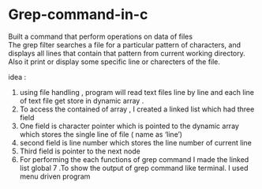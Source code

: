 # Grep-command-in-c
Built a command that perform operations on data of files  
The grep filter searches a file for a particular pattern of characters, and displays all lines that contain that pattern from current working directory. 
Also it print or display some specific line or charecters of the file.

idea :
1. using file handling , program  will read text files line by line and each line of text file  get store in dynamic array . 
2. To access the contained of array , I created a linked list which had three field  
3. One field is character pointer which is pointed to the dynamic array which stores the single line of file ( name as ‘line’)
4. second field is line number which stores the line number of current line
5. Third field is pointer to the next node
6. For performing the each functions of grep command I made the linked list global
7 .To show the output of grep command like terminal. I used menu driven program

